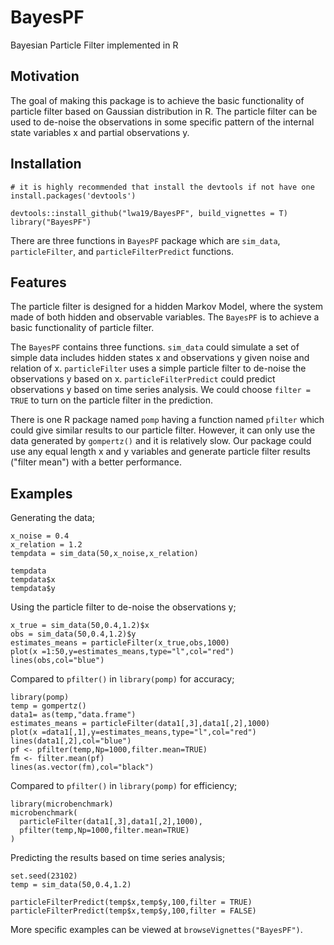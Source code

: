 # BayesPF
Bayesian Particle Filter implemented in R

## Motivation
The goal of making this package is to achieve the basic functionality of particle filter based on Gaussian distribution in R. The particle filter can be used to de-noise the observations in some specific pattern of the internal state variables x and partial observations y.

## Installation
```
# it is highly recommended that install the devtools if not have one
install.packages('devtools')

devtools::install_github("lwa19/BayesPF", build_vignettes = T)
library("BayesPF")
```
There are three functions in `BayesPF` package which are `sim_data`, `particleFilter`, and `particleFilterPredict` functions. 

## Features
The particle filter is designed for a hidden Markov Model, where the system made of both hidden and observable variables. The `BayesPF` is to achieve a basic functionality of particle filter. 

The `BayesPF` contains three functions. 
`sim_data` could simulate a set of simple data includes hidden states x and observations y given noise and relation of x. 
`particleFilter` uses a simple particle filter to de-noise the observations y based on x. 
`particleFilterPredict` could predict observations y based on time series analysis. We could choose `filter = TRUE` to turn on the particle filter in the prediction.

There is one R package named `pomp` having a function named `pfilter` which could give similar results to our particle filter. However, it can only use the data generated by `gompertz()` and it is relatively slow. Our package could use any equal length x and y variables and generate particle filter results ("filter mean") with a better performance.


## Examples

Generating the data;
```
x_noise = 0.4
x_relation = 1.2
tempdata = sim_data(50,x_noise,x_relation)

tempdata
tempdata$x
tempdata$y
```

Using the particle filter to de-noise the observations y;
```
x_true = sim_data(50,0.4,1.2)$x
obs = sim_data(50,0.4,1.2)$y
estimates_means = particleFilter(x_true,obs,1000)
plot(x =1:50,y=estimates_means,type="l",col="red")
lines(obs,col="blue")
```


Compared to `pfilter()` in `library(pomp)` for accuracy;
```
library(pomp)
temp = gompertz()
data1= as(temp,"data.frame")
estimates_means = particleFilter(data1[,3],data1[,2],1000)
plot(x =data1[,1],y=estimates_means,type="l",col="red")
lines(data1[,2],col="blue")
pf <- pfilter(temp,Np=1000,filter.mean=TRUE)
fm <- filter.mean(pf)
lines(as.vector(fm),col="black")
```


Compared to `pfilter()` in `library(pomp)` for efficiency;
```
library(microbenchmark)
microbenchmark(
  particleFilter(data1[,3],data1[,2],1000),
  pfilter(temp,Np=1000,filter.mean=TRUE)
)
```

Predicting the results based on time series analysis;
```
set.seed(23102)
temp = sim_data(50,0.4,1.2)

particleFilterPredict(temp$x,temp$y,100,filter = TRUE)
particleFilterPredict(temp$x,temp$y,100,filter = FALSE)
```

More specific examples can be viewed at `browseVignettes("BayesPF")`.


